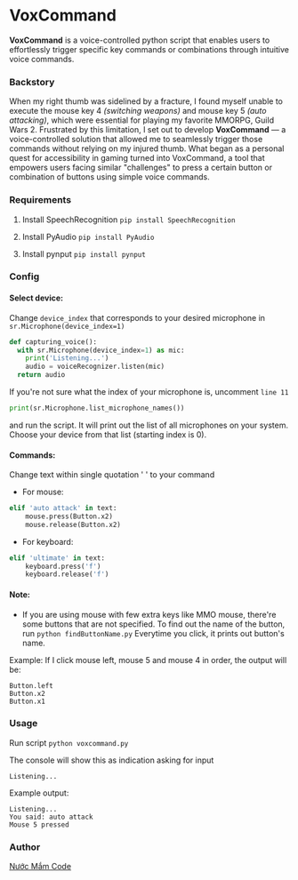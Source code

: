 # VoxCommand
**VoxCommand** is a voice-controlled python script that enables users to effortlessly trigger specific key commands or combinations through intuitive voice commands.

### Backstory
When my right thumb was sidelined by a fracture, I found myself unable to execute the mouse key 4 *(switching weapons)* and  mouse key 5 *(auto attacking)*, which were essential for playing my favorite MMORPG, Guild Wars 2. Frustrated by this limitation, I set out to develop **VoxCommand** — a voice-controlled solution that allowed me to seamlessly trigger those commands without relying on my injured thumb. What began as a personal quest for accessibility in gaming turned into VoxCommand, a tool that empowers users facing similar "challenges" to press a certain button or combination of buttons using simple voice commands.

### Requirements

1. Install SpeechRecognition
`pip install SpeechRecognition`

2. Install PyAudio
`pip install PyAudio`

3. Install pynput
`pip install pynput`

### Config
#### Select device:
Change `device_index` that corresponds to your desired microphone in `sr.Microphone(device_index=1)`

```py
def capturing_voice():
  with sr.Microphone(device_index=1) as mic:
    print('Listening...')
    audio = voiceRecognizer.listen(mic)
  return audio
```
If you're not sure what the index of your microphone is, uncomment `line 11`
```py
print(sr.Microphone.list_microphone_names())
```
and run the script. It will print out the list of all microphones on your system. Choose your device from that list (starting index is 0).

#### Commands:
Change text within single quotation ' ' to your command

- For mouse:
```py
elif 'auto attack' in text:
    mouse.press(Button.x2)
    mouse.release(Button.x2)
```
- For keyboard:
```py
elif 'ultimate' in text:
    keyboard.press('f')
    keyboard.release('f')
```

#### Note:
- If you are using mouse with few extra keys like MMO mouse, there're some buttons that are not specified. To find out the name of the button, run `python findButtonName.py` Everytime you click, it prints out button's name.

Example: If I click mouse left, mouse 5 and mouse 4 in order, the output will be:
```
Button.left
Button.x2   
Button.x1   
```

### Usage

Run script `python voxcommand.py`

The console will show this as indication asking for input
```
Listening...
```

Example output:
```
Listening...
You said: auto attack
Mouse 5 pressed
```

### Author

[Nước Mắm Code](https://github.com/nateng98)